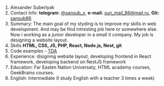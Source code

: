 1. Alexander Suberlyak
2. Contact Info: **telegram**: [@sansub_x](https://t.me/sansub_x), **e-mail:** [sun_mail_86@mail.ru](mailto://sun_mail_86@mail.ru), **Git:** [sansub86](https://github.com/sansub86/)
3. Summary: The main goal of my styding is to improve my skills in web development. And may be find intresting job here or somewhere else.
Now i working as a junior developer in a small it company. My job is designing a website layout.
4. Skills **HTML, CSS, JS, PHP, React, Node.js, Nest, git** 
5. Code examples - [TDA](https://github.com/sansub86/TDA)
6. Experience: disigning website layout, developing frontend in React framework, developing backend on NestJS framework
7. Education: Far Easten Nation Universaty, HTML academy courses, GeekBrains courses.
8. English: Intermediate (I study English with a teacher 3 times a week)